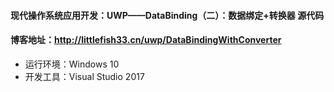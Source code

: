 #### 现代操作系统应用开发：UWP——DataBinding（二）：数据绑定+转换器  源代码

#### 博客地址：http://littlefish33.cn/uwp/DataBindingWithConverter

* 运行环境：Windows 10
* 开发工具：Visual Studio 2017
